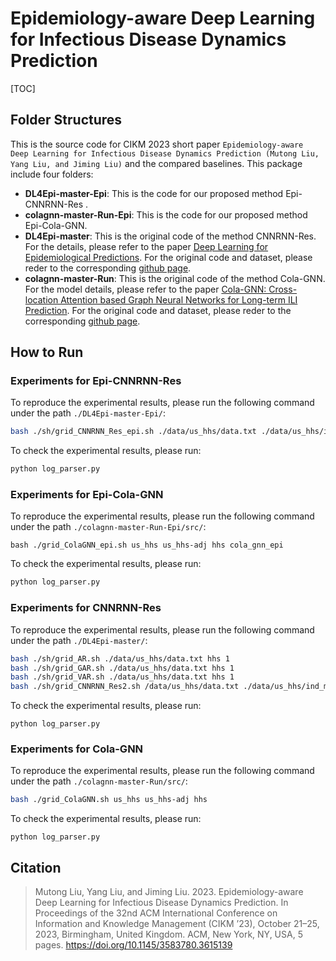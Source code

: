 # Epidemiology-aware Deep Learning for Infectious Disease Dynamics Prediction

[TOC]

## Folder Structures

This is the source code for CIKM 2023 short paper `Epidemiology-aware Deep Learning for Infectious Disease Dynamics Prediction (Mutong Liu, Yang Liu, and Jiming Liu)` and the compared baselines. This package include four folders:

-  **DL4Epi-master-Epi**: This is the code for our proposed method Epi-CNNRNN-Res .
-  **colagnn-master-Run-Epi**: This is the code for our proposed method Epi-Cola-GNN.
-  **DL4Epi-master**: This is the original code of the method CNNRNN-Res. For the details, please refer to the paper [Deep Learning for Epidemiological Predictions](https://raw.githubusercontent.com/CrickWu/crickwu.github.io/master/papers/sigir2018.pdf). For the original code and dataset, please reder to the corresponding [github page](https://github.com/CrickWu/DL4Epi).
-  **colagnn-master-Run**: This is the original code of the method Cola-GNN. For the model details, please refer to the paper [Cola-GNN: Cross-location Attention based Graph Neural Networks for Long-term ILI Prediction](https://yue-ning.github.io/docs/CIKM20-colagnn.pdf). For the original code and dataset, please reder to the corresponding [github page](https://github.com/amy-deng/colagnn).



## How to Run

### Experiments for Epi-CNNRNN-Res

To reproduce the experimental results, please run the following command under the path `./DL4Epi-master-Epi/`:

```bash
bash ./sh/grid_CNNRNN_Res_epi.sh ./data/us_hhs/data.txt ./data/us_hhs/ind_mat.txt hhs 1
```

To check the experimental results, please run:

```bash
python log_parser.py
```



### Experiments for Epi-Cola-GNN

To reproduce the experimental results, please run the following command under the path `./colagnn-master-Run-Epi/src/`:

```
bash ./grid_ColaGNN_epi.sh us_hhs us_hhs-adj hhs cola_gnn_epi
```

To check the experimental results, please run:

```bash
python log_parser.py
```



### Experiments for CNNRNN-Res

To reproduce the experimental results, please run the following command under the path `./DL4Epi-master/`:

```bash
bash ./sh/grid_AR.sh ./data/us_hhs/data.txt hhs 1
bash ./sh/grid_GAR.sh ./data/us_hhs/data.txt hhs 1
bash ./sh/grid_VAR.sh ./data/us_hhs/data.txt hhs 1
bash ./sh/grid_CNNRNN_Res2.sh /data/us_hhs/data.txt ./data/us_hhs/ind_mat.txt hhs 1
```

To check the experimental results, please run:

```
python log_parser.py
```



### Experiments for Cola-GNN

To reproduce the experimental results, please run the following command under the path `./colagnn-master-Run/src/`:

```bash
bash ./grid_ColaGNN.sh us_hhs us_hhs-adj hhs
```

To check the experimental results, please run:

```
python log_parser.py
```



## Citation

> Mutong Liu, Yang Liu, and Jiming Liu. 2023. Epidemiology-aware Deep Learning for Infectious Disease Dynamics Prediction. In Proceedings of the 32nd ACM International Conference on Information and Knowledge Management (CIKM ’23), October 21–25, 2023, Birmingham, United Kingdom. ACM, New York, NY, USA, 5 pages. https://doi.org/10.1145/3583780.3615139


